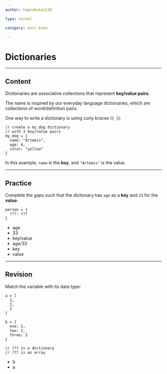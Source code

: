 ```yaml
---
author: kapnobatai136

type: normal

category: must-know

---
```


# Dictionaries

---
## Content

Dictionaries are associative collections that represent **key/value pairs**.

The name is inspired by our everyday language dictionaries, which are collections of word/definition pairs.

One way to write a dictionary is using curly braces (`{ }`):

```plain-text
// create a my_dog dictionary
// with 3 key/value pairs
my_dog = {
  name: "Artemis",
  age: 4,
  color: "yellow"
}
```

In this example, `name` is the **key**, and `"Artemis"` is the value.

---
## Practice

Complete the gaps such that the dictionary has `age` as a **key** and `33` for the **value**:

```plain-text
person = {
  ???: ???
}
```

- age
- 33
- key/value
- age/33
- key
- value

---
## Revision

Match the variable with its data type:

```plain-text
a = [
  1,
  2,
  3
]

b = {
  one: 1,
  two: 2,
  three: 3
}

// ??? is a dictionary
// ??? is an array
```

- b
- a